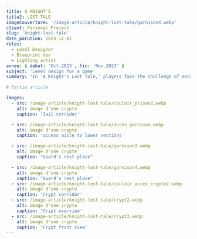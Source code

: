 ```yaml
---
title: A KNIGHT'S
title2: LOST TALE
imageCouverture: '/image-article/knight-lost-tale/garnison4.webp'
client: Personal Project
slug: 'knight-lost-tale'
date_parution: 2023-11-01
roles:
  - Level Designer
  - Blueprint dev
  - Lighting artist
annee: { debut: 'Oct.2023', fin: 'Nov.2023' }
subject: 'Level design for a game'
summary: "In 'A Knight's Lost Tale,' players face the challenge of escaping a dungeon filled with obstacles and enemies. My role was to create a compelling atmosphere that brings this adventure to life within the game level."

# Partie article

images:
  - src: /image-article/knight-lost-tale/couloir_prison2.webp
    alt: image d'une crypte
    caption: 'Jail corridor'

  - src: /image-article/knight-lost-tale/acces_garnison.webp
    alt: image d'une crypte
    caption: 'access aisle to lower sections'

  - src: /image-article/knight-lost-tale/garnison3.webp
    alt: image d'une crypte
    caption: "Guard's rest place"

  - src: /image-article/knight-lost-tale/garnison4.webp
    alt: image d'une crypte
    caption: "Guard's rest place"
  - src: /image-article/knight-lost-tale/couloir_acces_crypte2.webp
    alt: image d'une crypte
    caption: 'Crypt corridor'
  - src: /image-article/knight-lost-tale/crypt2.webp
    alt: image d'une crypte
    caption: 'Crypt overview'
  - src: /image-article/knight-lost-tale/crypt3.webp
    alt: image d'une crypte
    caption: 'Crypt front view'
---
```


